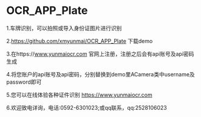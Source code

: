 # OCR_APP_Plate

1.车牌识别，可以拍照或导入身份证图片进行识别

2.https://github.com/xmyunmai/OCR_APP_Plate 下载demo

3.在https://www.yunmaiocr.com 官网上注册，注册之后会有api账号及api密码生成

4.将您账户的api账号及api密码，分别替换到demo里ACamera类中username及password即可

5.您可以在线体验各种证件识别 https://www.yunmaiocr.com

6.欢迎致电详询，电话:0592-6301023;或qq联系，qq:2528106023
